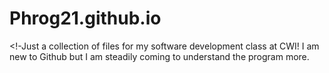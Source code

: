 # Phrog21.github.io
<!-Just a collection of files for my software development class at CWI! I am new to Github but I am steadily coming to understand the program more.
